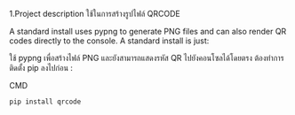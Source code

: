 1.Project description
ใช้ในการสร้างรูปไฟล์ QRCODE

A standard install uses pypng to generate PNG files and can also render QR codes directly to the console. A standard install is just:


ใช้ pypng เพื่อสร้างไฟล์ PNG และยังสามารถแสดงรหัส QR ไปยังคอนโซลได้โดยตรง ต้องทำการติดตั้ง pip ลงไปก่อน :

CMD 

    pip install qrcode
